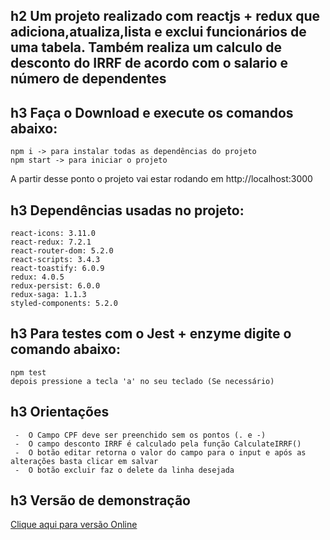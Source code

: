 ## h2 Um projeto realizado com reactjs + redux que adiciona,atualiza,lista e exclui funcionários de uma tabela. Também realiza um calculo de desconto do IRRF de acordo com o salario e número de dependentes 

## h3 Faça o Download e execute os comandos abaixo: 

```
npm i -> para instalar todas as dependências do projeto
npm start -> para iniciar o projeto
```
A partir desse ponto o projeto vai estar rodando em http://localhost:3000

## h3 Dependências usadas no projeto: 

```
react-icons: 3.11.0
react-redux: 7.2.1
react-router-dom: 5.2.0
react-scripts: 3.4.3
react-toastify: 6.0.9
redux: 4.0.5
redux-persist: 6.0.0
redux-saga: 1.1.3
styled-components: 5.2.0

```


## h3 Para testes com o Jest + enzyme digite o comando abaixo:

```
npm test
depois pressione a tecla 'a' no seu teclado (Se necessário)
```

## h3 Orientações

```
 -  O Campo CPF deve ser preenchido sem os pontos (. e -)
 -  O campo desconto IRRF é calculado pela função CalculateIRRF()
 -  O botão editar retorna o valor do campo para o input e após as alterações basta clicar em salvar 
 -  O botão excluir faz o delete da linha desejada
```

## h3 Versão de demonstração



[Clique aqui para versão Online](https://tabelasecalculosirrf.netlify.app/)
